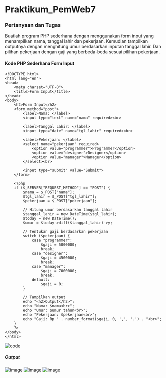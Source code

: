 # Praktikum_PemWeb7

### Pertanyaan dan Tugas

Buatlah program PHP sederhana dengan menggunakan form input yang menampilkan nama, tanggal lahir dan pekerjaan. Kemudian tampilkan outputnya dengan menghitung umur berdasarkan inputan tanggal lahir. Dan pilihan pekerjaan dengan gaji yang berbeda-beda sesuai pilihan pekerjaan.

#### Kode PHP Sederhana Form Input
```
<!DOCTYPE html>
<html lang="en">
<head>
    <meta charset="UTF-8">
    <title>Form Input</title>
</head>
<body>
    <h2>Form Input</h2>
    <form method="post">
        <label>Nama: </label>
        <input type="text" name="nama" required><br>

        <label>Tanggal Lahir: </label>
        <input type="date" name="tgl_lahir" required><br>

        <label>Pekerjaan: </label>
        <select name="pekerjaan" required>
            <option value="programmer">Programmer</option>
            <option value="designer">Designer</option>
            <option value="manager">Manager</option>
        </select><br>

        <input type="submit" value="Submit">
    </form>

    <?php
    if ($_SERVER["REQUEST_METHOD"] == "POST") {
        $nama = $_POST["nama"];
        $tgl_lahir = $_POST["tgl_lahir"];
        $pekerjaan = $_POST["pekerjaan"];

        // Hitung umur berdasarkan tanggal lahir
        $tanggal_lahir = new DateTime($tgl_lahir);
        $today = new DateTime();
        $umur = $today->diff($tanggal_lahir)->y;

        // Tentukan gaji berdasarkan pekerjaan
        switch ($pekerjaan) {
            case "programmer":
                $gaji = 5000000;
                break;
            case "designer":
                $gaji = 4500000;
                break;
            case "manager":
                $gaji = 7000000;
                break;
            default:
                $gaji = 0;
        }

        // Tampilkan output
        echo "<h2>Output</h2>";
        echo "Nama: $nama<br>";
        echo "Umur: $umur tahun<br>";
        echo "Pekerjaan: $pekerjaan<br>";
        echo "Gaji: Rp " . number_format($gaji, 0, ',', '.') . "<br>";
    }
    ?>
</body>
</html>
```
![code](https://github.com/RadjaAzukio/Praktikum_PemWeb7/assets/115551911/8238cf82-8e34-4929-834a-477902f0cef7)

##### Output

![image](https://github.com/RadjaAzukio/Praktikum_PemWeb7/assets/115551911/cdade0cf-e679-486e-a1d9-e73967a83faa)
![image](https://github.com/RadjaAzukio/Praktikum_PemWeb7/assets/115551911/1a194da7-448f-4e07-9c75-b96c3e9c2c1e)
![image](https://github.com/RadjaAzukio/Praktikum_PemWeb7/assets/115551911/4ff87b7e-1b55-4509-9efb-248ccd000e6c)

